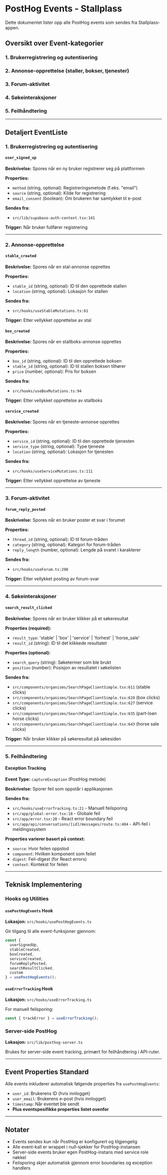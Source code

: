 # PostHog Events - Stallplass

Dette dokumentet lister opp alle PostHog events som sendes fra Stallplass-appen.

## Oversikt over Event-kategorier

### 1. Brukerregistrering og autentisering
### 2. Annonse-opprettelse (staller, bokser, tjenester)
### 3. Forum-aktivitet
### 4. Søkeinteraksjoner
### 5. Feilhåndtering

---

## Detaljert EventListe

### 1. Brukerregistrering og autentisering

#### `user_signed_up`
**Beskrivelse:** Spores når en ny bruker registrerer seg på plattformen

**Properties:**
- `method` (string, optional): Registreringsmetode (f.eks. "email")
- `source` (string, optional): Kilde for registrering
- `email_consent` (boolean): Om brukeren har samtykket til e-post

**Sendes fra:**
- `src/lib/supabase-auth-context.tsx:141`

**Trigger:** Når bruker fullfører registrering

---

### 2. Annonse-opprettelse

#### `stable_created`
**Beskrivelse:** Spores når en stal-annonse opprettes

**Properties:**
- `stable_id` (string, optional): ID til den opprettede stallen
- `location` (string, optional): Lokasjon for stallen

**Sendes fra:**
- `src/hooks/useStableMutations.ts:61`

**Trigger:** Etter vellykket opprettelse av stal

#### `box_created`
**Beskrivelse:** Spores når en stallboks-annonse opprettes

**Properties:**
- `box_id` (string, optional): ID til den opprettede boksen
- `stable_id` (string, optional): ID til stallen boksen tilhører
- `price` (number, optional): Pris for boksen

**Sendes fra:**
- `src/hooks/useBoxMutations.ts:94`

**Trigger:** Etter vellykket opprettelse av stallboks

#### `service_created`
**Beskrivelse:** Spores når en tjeneste-annonse opprettes

**Properties:**
- `service_id` (string, optional): ID til den opprettede tjenesten
- `service_type` (string, optional): Type tjeneste
- `location` (string, optional): Lokasjon for tjenesten

**Sendes fra:**
- `src/hooks/useServiceMutations.ts:111`

**Trigger:** Etter vellykket opprettelse av tjeneste

---

### 3. Forum-aktivitet

#### `forum_reply_posted`
**Beskrivelse:** Spores når en bruker poster et svar i forumet

**Properties:**
- `thread_id` (string, optional): ID til forum-tråden
- `category` (string, optional): Kategori for forum-tråden
- `reply_length` (number, optional): Lengde på svaret i karakterer

**Sendes fra:**
- `src/hooks/useForum.ts:298`

**Trigger:** Etter vellykket posting av forum-svar

---

### 4. Søkeinteraksjoner

#### `search_result_clicked`
**Beskrivelse:** Spores når en bruker klikker på et søkeresultat

**Properties (required):**
- `result_type`: 'stable' | 'box' | 'service' | 'forhest' | 'horse_sale'
- `result_id` (string): ID til det klikkede resultatet

**Properties (optional):**
- `search_query` (string): Søketermer som ble brukt
- `position` (number): Posisjon av resultatet i søkelisten

**Sendes fra:**
- `src/components/organisms/SearchPageClientSimple.tsx:611` (stable clicks)
- `src/components/organisms/SearchPageClientSimple.tsx:619` (box clicks)
- `src/components/organisms/SearchPageClientSimple.tsx:627` (service clicks)
- `src/components/organisms/SearchPageClientSimple.tsx:635` (part-loan horse clicks)
- `src/components/organisms/SearchPageClientSimple.tsx:643` (horse sale clicks)

**Trigger:** Når bruker klikker på søkeresultat på søkesiden

---

### 5. Feilhåndtering

#### Exception Tracking
**Event Type:** `captureException` (PostHog metode)

**Beskrivelse:** Sporer feil som oppstår i applikasjonen

**Sendes fra:**
- `src/hooks/useErrorTracking.ts:21` - Manuell feilsporing
- `src/app/global-error.tsx:18` - Globale feil
- `src/app/error.tsx:20` - React error boundary feil
- `src/app/api/conversations/[id]/messages/route.ts:404` - API-feil i meldingssystem

**Properties varierer basert på context:**
- `source`: Hvor feilen oppstod
- `component`: Hvilken komponent som feilet
- `digest`: Feil-digest (for React errors)
- `context`: Kontekst for feilen

---

## Teknisk Implementering

### Hooks og Utilities

#### `usePostHogEvents` Hook
**Lokasjon:** `src/hooks/usePostHogEvents.ts`

Gir tilgang til alle event-funksjoner gjennom:
```typescript
const { 
  userSignedUp, 
  stableCreated, 
  boxCreated, 
  serviceCreated, 
  forumReplyPosted, 
  searchResultClicked,
  custom 
} = usePostHogEvents();
```

#### `useErrorTracking` Hook
**Lokasjon:** `src/hooks/useErrorTracking.ts`

For manuell feilsporing:
```typescript
const { trackError } = useErrorTracking();
```

### Server-side PostHog
**Lokasjon:** `src/lib/posthog-server.ts`

Brukes for server-side event tracking, primært for feilhåndtering i API-ruter.

---

## Event Properties Standard

Alle events inkluderer automatisk følgende properties fra `usePostHogEvents`:

- `user_id`: Brukerens ID (hvis innlogget)
- `user_email`: Brukerens e-post (hvis innlogget)
- `timestamp`: Når eventet ble sendt
- **Plus eventspesifikke properties listet ovenfor**

---

## Notater

- Events sendes kun når PostHog er konfigurert og tilgjengelig
- Alle event-kall er wrappet i null-sjekker for PostHog-instansen
- Server-side events bruker egen PostHog-instans med service role nøkkel
- Feilsporing skjer automatisk gjennom error boundaries og exception handlers
